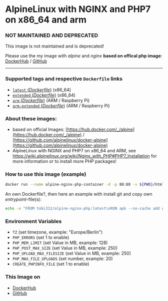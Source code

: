 # AlpineLinux with NGINX and PHP7 on x86_64 and arm

### NOT MAINTAINED AND DEPRECATED

This image is not maintained and is deprecated!  
  
Please use the my image with *alpine* and *nginx* **based on offical php image**: [DockerHub](https://hub.docker.com/r/tobi312/php/) / [GitHub](https://github.com/Tob1asDocker/php)

---

### Supported tags and respective `Dockerfile` links
-	[`latest` (*Dockerfile*)](https://github.com/Tob1asDocker/alpine-nginx-php/blob/master/alpine.x86_64.Dockerfile) (x86_64)
-	[`extended` (*Dockerfile*)](https://github.com/Tob1asDocker/alpine-nginx-php/blob/master/alpine.x86_64.extended.Dockerfile) (x86_64)
-	[`arm` (*Dockerfile*)](https://github.com/Tob1asDocker/alpine-nginx-php/blob/master/alpine.armhf.Dockerfile) (ARM / Raspberry Pi)
-	[`arm-extended` (*Dockerfile*)](https://github.com/Tob1asDocker/alpine-nginx-php/blob/master/alpine.armhf.extended.Dockerfile) (ARM / Raspberry Pi)

### About these images:
* based on official Images: [https://hub.docker.com/_/alpine](https://hub.docker.com/_/alpine) / [https://github.com/alpinelinux/docker-alpine](https://github.com/alpinelinux/docker-alpine)
* AlpineLinux with NGINX and PHP7 on x86_64 and ARM, see https://wiki.alpinelinux.org/wiki/Nginx_with_PHP#PHP7_Installation for more information or to install more PHP packages!

### How to use this image (example)
 
```sh
docker run --name alpine-nginx-php-container -d -p 80:80 -v ${PWD}/html:/var/www/html -e PHP_ERRORS=1 -e PHP_UPLOAD_MAX_FILESIZE=250 tobi312/alpine-nginx-php:latest
 ``` 
  
An own Dockerfile?, then here an example with install git and copy own *entrypoint*-file(s):  

```sh
echo -e "FROM tobi312/alpine-nginx-php:latest\nRUN apk --no-cache add git\nCOPY *.sh /entrypoint.d/" > Dockerfile
```

### Environment Variables
* `TZ`  (set timezone, example: "Europe/Berlin")
* `PHP_ERRORS` (set 1 to enable)
* `PHP_MEM_LIMIT` (set Value in MB, example: 128)
* `PHP_POST_MAX_SIZE` (set Value in MB, example: 250)
* `PHP_UPLOAD_MAX_FILESIZE` (set Value in MB, example: 250)
* `PHP_MAX_FILE_UPLOADS` (set number, example: 20)
* `CREATE_PHPINFO_FILE` (set 1 to enable)

### This Image on
* [DockerHub](https://hub.docker.com/r/tobi312/alpine-nginx-php/)
* [GitHub](https://github.com/Tob1asDocker/alpine-nginx-php)
